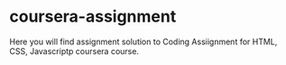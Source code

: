 # coursera-assignment
Here you will find assignment solution to Coding Assiignment for HTML, CSS, Javascriptp coursera course.
